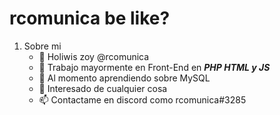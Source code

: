 # rcomunica be like?

1. Sobre mi
    - 👋 Holiwis zoy @rcomunica 
    - 👀 Trabajo mayormente en Front-End en **_PHP HTML y JS_**
    - 🌱 Al momento aprendiendo sobre MySQL
    - 💞️ Interesado de cualquier cosa 
    - 📫 Contactame en discord como rcomunica#3285

<!---
rcomunica/rcomunica is a ✨ special ✨ repository because its `README.md` (this file) appears on your GitHub profile.
You can click the Preview link to take a look at your changes.
--->
